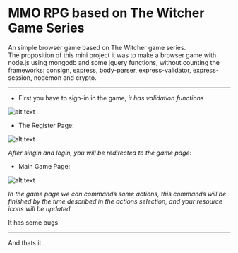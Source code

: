 # MMO RPG based on The Witcher Game Series

An simple browser game based on The Witcher game series.  
The proposition of this mini project it was to make a browser game with node.js using mongodb and some jquery functions, without counting the frameworks: consign, express, body-parser, express-validator, express-session, nodemon and crypto.  

---

* First you have to sign-in in the game, *it has validation functions*  

![alt text][logo2]

[logo2]: https://uploaddeimagens.com.br/images/001/889/820/original/Capturar.JPG "index page"  

* The Register Page:  

![alt text][logo3]

[logo3]: https://uploaddeimagens.com.br/images/001/889/821/original/Sem_título.png "Signin page"  

*After singin and login, you will be redirected to the game page:*  

* Main Game Page: 

![alt text][logo]

[logo]: https://uploaddeimagens.com.br/images/001/889/817/original/Capturar.JPG "'central' game page"  

*In the game page we can commands some actions, this commands will be finished by the time described in the actions selection, and your resource icons will be updated*  

~~It has some bugs~~  

---

And thats it..

